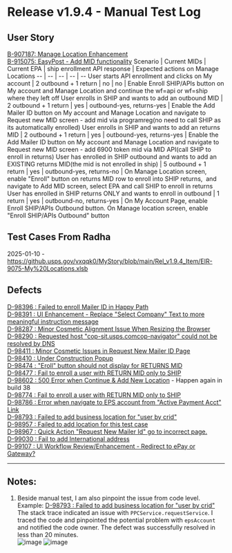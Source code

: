 # Release v1.9.4 - Manual Test Log
## User Story
[B-907187: Manage Location Enhancement](https://versionone.usps.gov/v1/story.mvc/Summary?oidToken=Story%3A8592052)<br>
[B-915075: EasyPost - Add MID functionality](https://versionone.usps.gov/v1/story.mvc/Summary?oidToken=Story%3A8654572)
Scenario | Current MIDs | Current EPA | ship enrollment API response | Expected actions on Manage Locations
-- | -- | -- | -- | -- 
User starts API enrollment and clicks on My account | 2 outbound + 1 return | no | no | Enable Enroll SHIP/APIs button on My account and Manage Location and continue the wf=api or wf=ship where they left off
User enrolls in SHIP and wants to add an outbound MID | 2 outbound + 1 return | yes | outbound-yes, returns-yes | Enable the Add Mailer ID button on My account and Manage Location and navigate to Request new MID screen - add mid via programreg(no need to call SHIP as its automatically enrolled)
User enrolls in SHIP and wants to add an returns MID | 2 outbound + 1 return | yes | outbound-yes, returns-yes | Enable the Add Mailer ID button on My account and Manage Location and navigate to Request new MID screen - add 6900 token mid via MID API(call SHIP to enroll in returns)
User has enrolled in SHIP outbound and wants to add an EXISTING returns MID(the mid is not enrolled in ship) | 5 outbound + 1 return | yes | outbound-yes, returns-no | On Manage Location screen, enable "Enroll" button on returns MID row to enroll into SHIP returns,  and navigate to Add MID screen, select EPA and call SHIP to enroll in returns
User has enrolled in SHIP returns ONLY and wants to enroll in outbound | 1 return | yes | outbound-no, returns-yes | On My Account Page, enable Enroll SHIP/APIs Outbound button. On Manage location screen, enable "Enroll SHIP/APIs Outbound" button


## Test Cases From Radha
2025-01-10 - https://github.usps.gov/vxqqk0/MyStory/blob/main/Rel_v1.9.4_Item/EIR-9075-My%20Locations.xlsb

## Defects
[D-98396 : Failed to enroll Mailer ID in Happy Path](https://versionone.usps.gov/v1/defect.mvc/Summary?oidToken=Defect%3A8747273)<br>
[D-98391 : UI Enhancement - Replace "Select Company" Text to more meaningful instruction message](https://versionone.usps.gov/v1/defect.mvc/Summary?oidToken=Defect%3A8746951)<br>
[D-98287 : Minor Cosmetic Alignment Issue When Resizing the Browser](https://versionone.usps.gov/v1/defect.mvc/Summary?oidToken=Defect%3A8742698)<br>
[D-98290 : Requested host "cop-sit.usps.comcop-navigator" could not be resolved by DNS](https://versionone.usps.gov/v1/defect.mvc/Summary?oidToken=Defect%3A8742775)<br>
[D-98411 : Minor Cosmetic Issues in Request New Mailer ID Page](https://versionone.usps.gov/v1/defect.mvc/Summary?oidToken=Defect%3A8747522)<br>
[D-98410 : Under Construction Popup](https://versionone.usps.gov/v1/defect.mvc/Summary?oidToken=Defect%3A8747518)<br>
[D-98474 : "Eroll" button should not display for RETURNS MID](https://versionone.usps.gov/v1/defect.mvc/Summary?oidToken=Defect%3A8751029)<br>
[D-98477 : Fail to enroll a user with RETURN MID only to SHIP](https://versionone.usps.gov/v1/defect.mvc/Summary?oidToken=Defect%3A8751220)<br>
[D-98602 : 500 Error when Continue & Add New Location](https://versionone.usps.gov/v1/defect.mvc/Summary?oidToken=Defect%3A8759656) - Happen again in build 38<br>
[D-98774 : Fail to enroll a user with RETURN MID only to SHIP](https://versionone.usps.gov/v1/defect.mvc/Summary?oidToken=Defect%3A8771864)<br>
[D-98786 : Error when navigate to EPS account from "Active Payment Acct" Link](https://versionone.usps.gov/v1/defect.mvc/Summary?oidToken=Defect%3A8773640)<br>
[D-98793 : Failed to add business location for "user by crid"](https://versionone.usps.gov/v1/defect.mvc/Summary?oidToken=Defect%3A8774346)<br>
[D-98957 : Failed to add location for this test case](https://versionone.usps.gov/v1/defect.mvc/Summary?oidToken=Defect%3A8781421)<br>
[D-98967 : Quick Action "Request New Mailer Id" go to incorrect page.](https://versionone.usps.gov/v1/defect.mvc/Summary?oidToken=Defect%3A8781679)<br>
[D-99030 : Fail to add International address](https://versionone.usps.gov/v1/defect.mvc/Summary?oidToken=Defect%3A8784146)<br>
[D-99107 : UI Workflow Review/Enhancement - Redirect to ePay or Gateway?](https://versionone.usps.gov/v1/defect.mvc/Summary?oidToken=Defect%3A8788084)

-----------------
## Notes:
1. Beside manual test, I am also pinpoint the issue from code level. Example: [D-98793 : Failed to add business location for "user by crid"](https://versionone.usps.gov/v1/defect.mvc/Summary?oidToken=Defect%3A8774346)<br>
The stack trace indicated an issue with `PPCService.requestService`. I traced the code and pinpointed the potential problem with `epsAccount` and notified the code owner. The defect was successfully resolved in less than 20 minutes.<br>
![image](https://github.usps.gov/vxqqk0/MyStory/assets/3011/2d34d3a3-41ae-4b32-9068-b64c6d98f343)
![image](https://github.com/kent-cheung-usps/MyStory/wiki/images/2d34d3a3-41ae-4b32-9068-b64c6d98f343)

